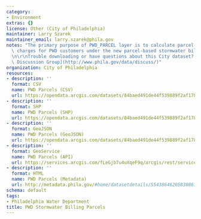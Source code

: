 ```yaml
---
category:
- Environment
extras: {}
license: Other (City of Philadelphia)
maintainer: Larry Szarek
maintainer_email: larry.szarek@phila.gov
notes: "The primary purpose of PWD_PARCEL layer is to calculate parcel-based stormwater\
  \ charges for PWD customers under the new parcel-based stormwater billing program.\r\
  \n\r\nTrouble downloading or have questions about this City dataset? Visit the [OpenDataPhilly\
  \ Discussion Group](http://www.phila.gov/data/discuss/)"
organization: City of Philadelphia
resources:
- description: ''
  format: CSV
  name: PWD Parcels (CSV)
  url: https://opendata.arcgis.com/datasets/84baed491de44f539889f2af178ad85c_0.csv
- description: ''
  format: SHP
  name: PWD Parcels (SHP)
  url: https://opendata.arcgis.com/datasets/84baed491de44f539889f2af178ad85c_0.zip
- description: ''
  format: GeoJSON
  name: PWD Parcels (GeoJSON)
  url: https://opendata.arcgis.com/datasets/84baed491de44f539889f2af178ad85c_0.geojson
- description: ''
  format: GeoService
  name: PWD Parcels (API)
  url: https://services.arcgis.com/fLeGjb7u4uXqeF9q/arcgis/rest/services/PWD_PARCELS/FeatureServer/0/query?outFields=*&where=1%3D1
- description: ''
  format: HTML
  name: PWD Parcels (Metadata)
  url: http://metadata.phila.gov/#home/datasetdetails/5543864620583086178c4e7a/representationdetails/55438a829b989a05172d0cfa/
schema: default
tags:
- Philadelphia Water Department
title: PWD Stormwater Billing Parcels
---
```

